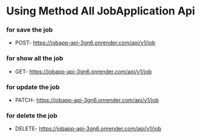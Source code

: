 # Using Method All JobApplication Api 
### for save the job
- POST- https://jobapp-api-3gn6.onrender.com/api/v1/job
### for show all the job
- GET- https://jobapp-api-3gn6.onrender.com/api/v1/job
### for update the job
- PATCH- https://jobapp-api-3gn6.onrender.com/api/v1/job 
### for delete the job
- DELETE- https://jobapp-api-3gn6.onrender.com/api/v1/job 
